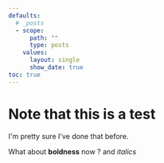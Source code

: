 ```yaml
---
defaults:
  # _posts
  - scope:
      path: ""
      type: posts
    values:
      layout: single
      show_date: true
toc: true
---
```


# Note that this is a test

I'm pretty sure I've done that before.

What about **boldness** now ? and *italics*

